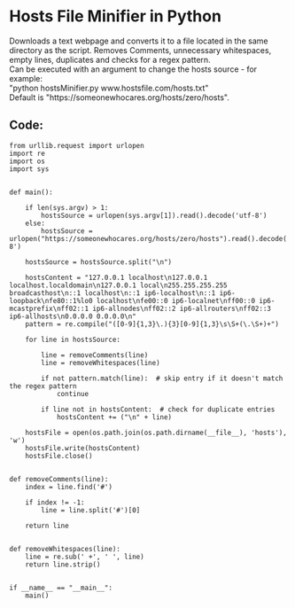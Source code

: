 <h1>Hosts File Minifier in Python</h1>
Downloads a text webpage and converts it to a file located in the same directory as the script. Removes Comments, unnecessary whitespaces, empty lines, duplicates and checks for a regex pattern.<br>
Can be executed with an argument to change the hosts source - for example:<br>
"python hostsMinifier.py www.hostsfile.com/hosts.txt"<br>
Default is "https://someonewhocares.org/hosts/zero/hosts".<br>

<h2>Code:</h2>

```
from urllib.request import urlopen
import re
import os
import sys


def main():

    if len(sys.argv) > 1:
        hostsSource = urlopen(sys.argv[1]).read().decode('utf-8')
    else:
        hostsSource = urlopen("https://someonewhocares.org/hosts/zero/hosts").read().decode('utf-8')

    hostsSource = hostsSource.split("\n")

    hostsContent = "127.0.0.1 localhost\n127.0.0.1 localhost.localdomain\n127.0.0.1 local\n255.255.255.255 broadcasthost\n::1 localhost\n::1 ip6-localhost\n::1 ip6-loopback\nfe80::1%lo0 localhost\nfe00::0 ip6-localnet\nff00::0 ip6-mcastprefix\nff02::1 ip6-allnodes\nff02::2 ip6-allrouters\nff02::3 ip6-allhosts\n0.0.0.0 0.0.0.0\n"
    pattern = re.compile("([0-9]{1,3}\.){3}[0-9]{1,3}\s\S+(\.\S+)+")

    for line in hostsSource:

        line = removeComments(line)
        line = removeWhitespaces(line)

        if not pattern.match(line):  # skip entry if it doesn't match the regex pattern
            continue

        if line not in hostsContent:  # check for duplicate entries
            hostsContent += ("\n" + line)

    hostsFile = open(os.path.join(os.path.dirname(__file__), 'hosts'), 'w')
    hostsFile.write(hostsContent)
    hostsFile.close()


def removeComments(line):
    index = line.find('#')

    if index != -1:
        line = line.split('#')[0]

    return line


def removeWhitespaces(line):
    line = re.sub(' +', ' ', line)
    return line.strip()


if __name__ == "__main__":
    main()
```
